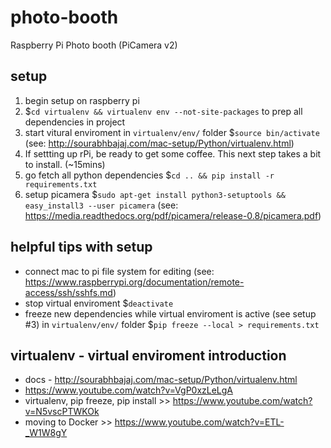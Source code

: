 # photo-booth
Raspberry Pi Photo booth (PiCamera v2)

## setup
1. begin setup on raspberry pi
1. $`cd virtualenv && virtualenv env --not-site-packages` to prep all dependencies in project
1. start vitural enviroment in `virtualenv/env/` folder $`source bin/activate` (see: http://sourabhbajaj.com/mac-setup/Python/virtualenv.html)
1. If settting up rPi, be ready to get some coffee. This next step takes a bit to install. (~15mins)
1. go fetch all python dependencies $`cd .. && pip install -r requirements.txt`
1. setup picamera $`sudo apt-get install python3-setuptools && easy_install3 --user picamera` (see: https://media.readthedocs.org/pdf/picamera/release-0.8/picamera.pdf)

## helpful tips with setup
- connect mac to pi file system for editing (see: https://www.raspberrypi.org/documentation/remote-access/ssh/sshfs.md)
- stop virtual enviroment $`deactivate`
- freeze new dependencies while virtual enviroment is active (see setup #3) in `virtualenv/env/` folder $`pip freeze --local > requirements.txt`

## virtualenv - virtual enviroment introduction
- docs - http://sourabhbajaj.com/mac-setup/Python/virtualenv.html
- https://www.youtube.com/watch?v=VgP0xzLeLgA
- virtualenv, pip freeze, pip install >> https://www.youtube.com/watch?v=N5vscPTWKOk
- moving to Docker >> https://www.youtube.com/watch?v=ETL-_W1W8gY